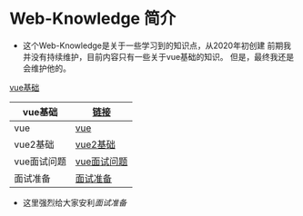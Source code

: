 # Web-Knowledge 简介
- 这个Web-Knowledge是关于一些学习到的知识点，从2020年初创建
前期我并没有持续维护，目前内容只有一些关于vue基础的知识。
但是，最终我还是会维护他的。

[vue基础](./vue基础)

|  vue基础   | [链接](./vue基础)  |
|  ----  | ----  |
| vue  | [vue](./vue基础/vue.md) |
| vue2基础  | [vue2基础 ](./vue基础/vue2基础.md) |
| vue面试问题  | [vue面试问题](./vue基础/vue面试问题.md) |
| 面试准备  | [面试准备](./vue基础/面试准备.md) |

- 这里强烈给大家安利*面试准备*